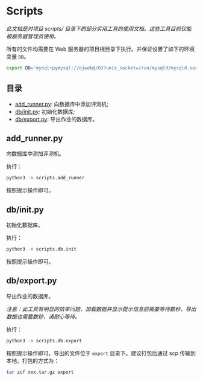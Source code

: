 # Scripts

*此文档是对项目 scripts/ 目录下的部分实用工具的使用文档。这些工具目前仅能被服务器管理员使用。*

所有的文件均需要在 Web 服务器的项目根目录下执行。并保证设置了如下的环境变量 `DB`。
```sh
export DB='mysql+pymysql://ojweb@/OJ?unix_socket=/run/mysqld/mysqld.sock'
```

## 目录

- [add_runner.py](#add_runnerpy): 向数据库中添加评测机;
- [db/init.py](#dbinitpy): 初始化数据库;
- [db/export.py](#dbexportpy): 导出作业的数据库。

## add_runner.py

向数据库中添加评测机。

执行：

```sh
python3 -m scripts.add_runner
```

按照提示操作即可。

## db/init.py

初始化数据库。

执行：

```sh
python3 -m scripts.db.init
```

按照提示操作即可。

## db/export.py

导出作业的数据库。

*注意：此工具有明显的效率问题，加载数据并显示提示信息前需要等待数秒，导出数据也需要数秒，请耐心等待。*

执行：

```sh
python3 -m scripts.db.export
```

按照提示操作即可。导出的文件位于 `export` 目录下。建议打包后通过 scp 传输到本地。打包的方式为：

```sh
tar zcf xxx.tar.gz export
```

